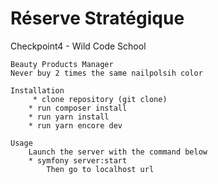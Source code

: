 # Réserve Stratégique
Checkpoint4 - Wild Code School

    Beauty Products Manager
    Never buy 2 times the same nailpolsih color

    Installation
         * clone repository (git clone) 
        * run composer install
        * run yarn install
        * run yarn encore dev
    
    Usage
        Launch the server with the command below 
        * symfony server:start
            Then go to localhost url

